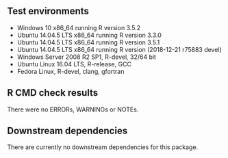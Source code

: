 ## Test environments
* Windows 10 x86_64 running R version 3.5.2
* Ubuntu 14.04.5 LTS x86_64 running R version 3.3.0
* Ubuntu 14.04.5 LTS x86_64 running R version 3.5.1
* Ubuntu 14.04.5 LTS x86_64 running R version (2018-12-21 r75883 devel)
* Windows Server 2008 R2 SP1, R-devel, 32/64 bit
* Ubuntu Linux 16.04 LTS, R-release, GCC
* Fedora Linux, R-devel, clang, gfortran

## R CMD check results
There were no ERRORs, WARNINGs or NOTEs. 

## Downstream dependencies
There are currently no downstream dependencies for this package.

